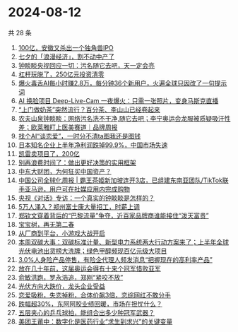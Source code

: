 # 2024-08-12

共 28 条

<!-- BEGIN 36KR -->
<!-- 最后更新时间 2024-08-12 07:01:02 +0800 -->
1. [100亿，安徽又杀出一个独角兽IPO](https://36kr.com/p/2900146070068097)
1. [七夕的「浪漫经济」，割不动中产了](https://36kr.com/p/2899996994083465)
1. [钟睒睒央视回应一切：污名随它去吧，天一定会亮](https://36kr.com/p/2900534726237573)
1. [杠杆玩脱了，250亿元投资清零](https://36kr.com/p/2901145724623748)
1. [爆火毒舌AI每小时赚2.8万，每分钟36个新用户，火遍全球只因改了一句提示词](https://36kr.com/p/2901244018186888)
1. [AI 换脸项目 Deep-Live-Cam 一夜爆火：只需一张照片，变身马斯克直播](https://36kr.com/p/2900064816863880)
1. [“上门做奶茶”突然流行？百分茶、李山山已经卷起来](https://36kr.com/p/2901078740917124)
1. [农夫山泉钟睒睒：网络污名洗不干净,随它去吧；李宁奥运会龙服被质疑吸汗性差；欧莱雅盯上医美赛道｜品牌周报](https://36kr.com/p/2901468999768962)
1. [找个AI“谈恋爱”，一时分不清ta图我还是图钱](https://36kr.com/p/2900148548967047)
1. [日本知名企业上半年净利润跌掉99.9%，中国市场失速](https://36kr.com/p/2900069602270089)
1. [凯雷卖项目了，200亿](https://36kr.com/p/2900168977635975)
1. [别再浪费时间了：做出更好决策的实用框架](https://36kr.com/p/2889890324208258)
1. [中东大财团，为何狂买中国资产？](https://36kr.com/p/2898891280014212)
1. [中国公司全球化周报 | 霸王茶姬新加坡连开3店，已组建东南亚团队/TikTok联手亚马逊，用户可在社媒应用内完成购物](https://36kr.com/p/2900151208172168)
1. [央视《对话》专访：一个真实的钟睒睒是怎样的？](https://36kr.com/p/2900551316429446)
1. [5万人涌入？郑州富士康大量招工，时薪上调](https://36kr.com/p/2900466350643842)
1. [郑钦文穿着背后的“巴黎流量”争夺，近百家品牌商谁能接住“泼天富贵”](https://36kr.com/p/2899123030628998)
1. [宝宝树，再无第二春](https://36kr.com/p/2900154909842056)
1. [从厂商到平台，小游戏大战开启](https://36kr.com/p/2901238460471943)
1. [本周双碳大事：双碳标准计量、新型电力系统两大行动方案来了；上半年全球光伏电池出货榜大洗牌；绿色甲醇频现百亿元级大项目](https://36kr.com/p/2901346988563337)
1. [3.0%人身险产品停售，有险企代理人频发消息“把握现在的高利率产品”](https://36kr.com/p/2900175824362370)
1. [放在几十年前，这届奥运会得有十来个冠军惜败亚军](https://36kr.com/p/2900291918060163)
1. [俞敏洪跑，罗永浩追，郑刚“紧咬不放”](https://36kr.com/p/2899098051976329)
1. [光伏方向大跌价，龙头企业受益](https://36kr.com/p/2900174748195463)
1. [恋爱吸粉，失恋掉粉，合体价飙3倍，恋综网红不敢分手](https://36kr.com/p/2898984207997832)
1. [跌幅超30%，东阿阿胶业绩回暖，市场在担忧什么？](https://36kr.com/p/2895468047129736)
1. [五层夹心的乒乓球拍，能组合出多少种冠军武器？](https://36kr.com/p/2899099592170113)
1. [美团王莆中：数字化是医药行业“求生到求兴”的关键变量](https://36kr.com/p/2901140374084486)
<!-- END 36KR -->